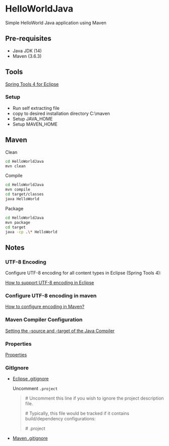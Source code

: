 # HelloWorldJava

Simple HelloWorld Java application using Maven

 ## Pre-requisites
 
 - Java JDK (14)
 - Maven (3.6.3)
 
 ## Tools
 
 [Spring Tools 4 for Eclipse](https://spring.io/tools)
 
 ### Setup
 
 - Run self extracting file
 - copy to desired installation directory C:\maven
 - Setup JAVA_HOME
 - Setup MAVEN_HOME
 
 ## Maven
 
 Clean
 
 ```sh
 cd HelloWorldJava
 mvn clean
 ```
 
Compile
 
 ```sh
 cd HelloWorldJava
 mvn compile
 cd target/classes
 java HelloWorld
 ```
 
Package
 
 ```sh
 cd HelloWorldJava
 mvn package
 cd target
 java -cp .\* HelloWorld
 ``` 
 
## Notes
 
### UTF-8 Encoding
 
Configure UTF-8 encoding for all content types in Eclipse (Spring Tools 4): 

[How to support UTF-8 encoding in Eclipse](https://stackoverflow.com/questions/9180981/how-to-support-utf-8-encoding-in-eclipse)
 
### Configure UTF-8 encoding in maven
 
[How to configure encoding in Maven?](https://stackoverflow.com/questions/3017695/how-to-configure-encoding-in-maven)
 
### Maven Compiler Configuration
 
[Setting the -source and -target of the Java Compiler](https://maven.apache.org/plugins/maven-compiler-plugin/examples/set-compiler-source-and-target.html)
  
### Properties

[Properties](https://maven.apache.org/pom.html#Properties)

### GitIgnore

- [Eclipse .gitignore](https://raw.githubusercontent.com/github/gitignore/master/Global/Eclipse.gitignore)

  Uncomment `.project` 
  
  > #&nbsp;Uncomment this line if you wish to ignore the project description file.
  >
  > #&nbsp;Typically, this file would be tracked if it contains build/dependency configurations:
  >
  > #&nbsp;.project
 
- [Maven .gitignore](https://raw.githubusercontent.com/github/gitignore/master/Maven.gitignore)

 
 
 
 
  